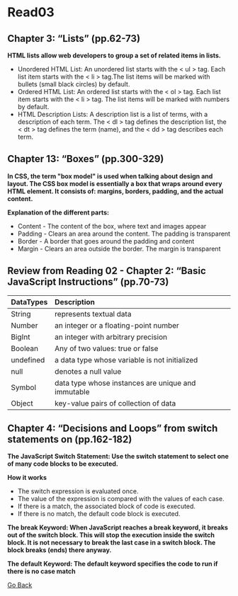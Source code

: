 # Read03

## Chapter 3: “Lists” (pp.62-73)
**HTML lists allow web developers to group a set of related items in lists.**
- Unordered HTML List: An unordered list starts with the < ul > tag. Each list item starts with the < li > tag.The list items will be marked with bullets (small black circles) by default.
- Ordered HTML List: An ordered list starts with the < ol > tag. Each list item starts with the < li > tag. The list items will be marked with numbers by default.
- HTML Description Lists: A description list is a list of terms, with a description of each term. The < dl > tag defines the description list, the < dt > tag defines the term (name), and the < dd > tag describes each term.

## Chapter 13: “Boxes” (pp.300-329)
**In CSS, the term "box model" is used when talking about design and layout. The CSS box model is essentially a box that wraps around every HTML element. It consists of: margins, borders, padding, and the actual content.**

**Explanation of the different parts:**
- Content - The content of the box, where text and images appear
- Padding - Clears an area around the content. The padding is transparent
- Border - A border that goes around the padding and content
- Margin - Clears an area outside the border. The margin is transparent

## Review from Reading 02 - Chapter 2: “Basic JavaScript Instructions” (pp.70-73)
|     DataTypes   |                   Description                       |
| :---------------| :---------------------------------------------------|
|     String      |   represents textual data                           |
|     Number      |   an integer or a floating-point number             |
|     BigInt      |   an integer with arbitrary precision               |
|     Boolean     |   Any of two values: true or false                  |
|     undefined   |   a data type whose variable is not initialized     |
|     null        |   denotes a null value                              |
|     Symbol      |   data type whose instances are unique and immutable|
|     Object      |   key-value pairs of collection of data             |


## Chapter 4: “Decisions and Loops” from switch statements on (pp.162-182)

**The JavaScript Switch Statement: Use the switch statement to select one of many code blocks to be executed.**

**How it works**
- The switch expression is evaluated once.
- The value of the expression is compared with the values of each case.
- If there is a match, the associated block of code is executed.
- If there is no match, the default code block is executed.

**The break Keyword: When JavaScript reaches a break keyword, it breaks out of the switch block. This will stop the execution inside the switch block. It is not necessary to break the last case in a switch block. The block breaks (ends) there anyway.**

**The default Keyword: The default keyword specifies the code to run if there is no case match**

[Go Back ](README.md)
